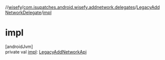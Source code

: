 //[wisefy](../../../index.md)/[com.isupatches.android.wisefy.addnetwork.delegates](../index.md)/[LegacyAddNetworkDelegate](index.md)/[impl](impl.md)

# impl

[androidJvm]\
private val [impl](impl.md): [LegacyAddNetworkApi](../-legacy-add-network-api/index.md)
